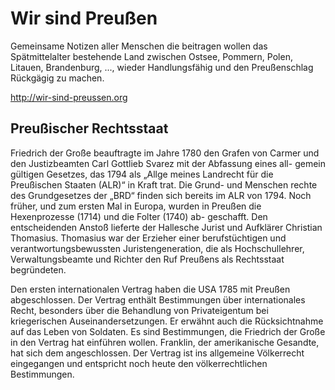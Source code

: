 # Wir sind Preußen

Gemeinsame Notizen aller Menschen die beitragen wollen das Spätmittelalter bestehende Land zwischen Ostsee, Pommern, Polen, Litauen, Brandenburg, ..., wieder Handlungsfähig und den Preußenschlag Rückgägig zu machen.

http://wir-sind-preussen.org


## Preußischer Rechtsstaat  

Friedrich der  Große beauftragte im  Jahre  1780 den Grafen von Carmer und den Justizbeamten Carl Gottlieb Svarez mit der Abfassung eines all- gemein gültigen Gesetzes, das 1794 als „Allge meines Landrecht für die Preußischen Staaten (ALR)“ in Kraft trat. Die Grund- und Menschen rechte des Grundgesetzes der „BRD“ finden sich bereits im ALR von 1794. Noch früher, und zum ersten Mal in Europa, wurden in Preußen die Hexenprozesse (1714) und die Folter (1740) ab- geschafft. Den entscheidenden Anstoß lieferte der Hallesche Jurist und Aufklärer Christian Thomasius. Thomasius war der Erzieher einer berufstüchtigen und verantwortungsbewussten Juristengeneration, die als Hochschullehrer, Verwaltungsbeamte und Richter den Ruf Preußens als Rechtsstaat begründeten.
 
Den ersten internationalen Vertrag haben die USA 1785 mit Preußen abgeschlossen. Der Vertrag enthält Bestimmungen über internationales Recht, besonders über die Behandlung von Privateigentum bei kriegerischen Auseinandersetzungen. Er erwähnt auch die Rücksichtnahme auf das Leben von Soldaten. Es sind Bestimmungen, die Friedrich der Große in den Vertrag hat einführen wollen.  Franklin,  der  amerikanische Gesandte, hat  sich  dem  angeschlossen. Der Vertrag ist ins allgemeine Völkerrecht eingegangen und entspricht noch heute den völkerrechtlichen Bestimmungen. 
